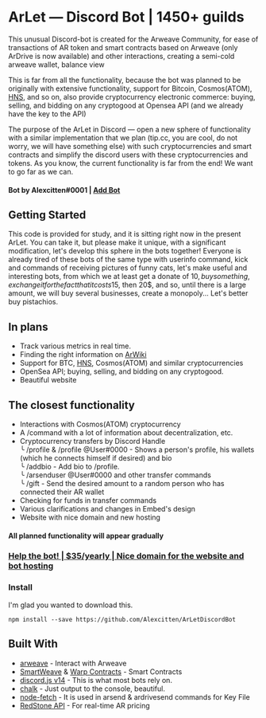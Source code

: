 # ArLet — Discord Bot | 1450+ guilds

This unusual Discord-bot is created for the Arweave Community, for ease of transactions of AR token and smart contracts based on Arweave (only ArDrive is now available) and other interactions, creating a semi-cold arweave wallet, balance view

This is far from all the functionality, because the bot was planned to be originally with extensive functionality, support for Bitcoin, Cosmos(ATOM), [HNS](https://hsd-dev.org/), and so on, also provide cryptocurrency electronic commerce: buying, selling, and bidding on any cryptogood at Opensea API (and we already have the key to the API)

The purpose of the ArLet in Discord — open a new sphere of functionality with a similar implementation that we plan (tip.cc, you are cool, do not worry, we will have something else) with such cryptocurrencies and smart contracts and simplify the discord users with these cryptocurrencies and tokens.
As you know, the current functionality is far from the end! We want to go far as we can.

#### Bot by Alexcitten#0001 | [Add Bot](https://discord.com/api/oauth2/authorize?client_id=631868778074079245&permissions=2147795968&scope=bot%20applications.commands)

## Getting Started

This code is provided for study, and it is sitting right now in the present ArLet. You can take it, but please make it unique, with a significant modification, let's develop this sphere in the bots together! Everyone is already tired of these bots of the same type with userinfo command, kick and commands of receiving pictures of funny cats, let's make useful and interesting bots, from which we at least get a donate of 10$, buy something, exchange it for the fact that it costs 15$, then 20$, and so, until there is a large amount, we will buy several businesses, create a monopoly... Let's better buy pistachios.

## In plans

* Track various metrics in real time.
* Finding the right information on [ArWiki](https://arwiki.wiki/#/en)
* Support for BTC, [HNS](https://hsd-dev.org/), Cosmos(ATOM) and similar cryptocurrencies
* OpenSea API; buying, selling, and bidding on any cryptogood.
* Beautiful website

## The closest functionality
* Interactions with Cosmos(ATOM) cryptocurrency
* A /command with a lot of information about decentralization, etc.
* Cryptocurrency transfers by Discord Handle<br>
    ╰ /profile & /profile @User#0000 - Shows a person's profile, his wallets (which he connects himself if desired) and bio<br>
       ╰ /addbio - Add bio to /profile.<br>
         ╰ /arsenduser @User#0000 <quantity> <Key File.json> and other transfer commands<br>
           ╰ /gift <quantity> <Key File.json> - Send the desired amount to a random person who has connected their AR wallet<br>
* Checking for funds in transfer commands
* Various clarifications and changes in Embed's design
* Website with nice domain and new hosting
#### All planned functionality will appear gradually
         
### [Help the bot! | $35/yearly | Nice domain for the website and bot hosting](https://alexcitten.diaka.ua/donate)
### Install

I'm glad you wanted to download this.

```
npm install --save https://github.com/Alexcitten/ArLetDiscordBot
```

## Built With

* [arweave](https://www.npmjs.com/package/arweave) - Interact with Arweave
* [SmartWeave](https://academy.warp.cc/tutorials/elementary/smartweave) & [Warp Contracts](https://github.com/warp-contracts/warp) - Smart Contracts
* [discord.js v14](https://discord.js.org/#/) - This is what most bots rely on.
* [chalk](https://www.npmjs.com/package/chalk) - Just output to the console, beautiful.
* [node-fetch](https://www.npmjs.com/package/node-fetch) - It is used in arsend & ardrivesend commands for Key File
* [RedStone API](https://www.npmjs.com/package/redstone-api) - For real-time AR pricing
